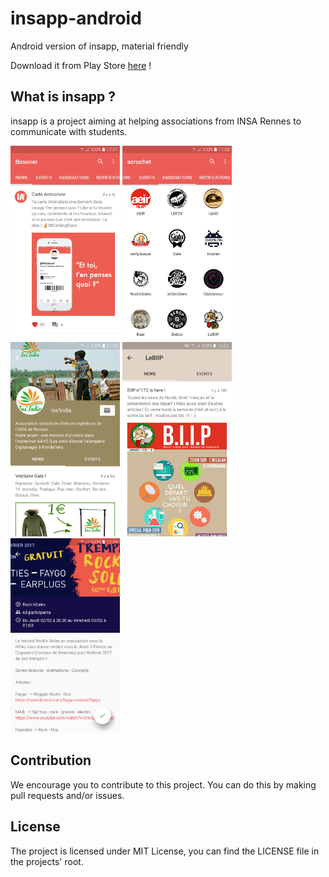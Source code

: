 # insapp-android
Android version of insapp, material friendly

Download it from Play Store [here](https://play.google.com/store/apps/details?id=fr.insapp.insapp) !

## What is insapp ?

insapp is a project aiming at helping associations from INSA Rennes to communicate with students.

<img src="/screenshots/1.png?raw=true" width="175">
<img src="/screenshots/2.png?raw=true" width="175">
<img src="/screenshots/3.png?raw=true" width="175">
<img src="/screenshots/4.png?raw=true" width="175">
<img src="/screenshots/5.png?raw=true" width="175">

## Contribution

We encourage you to contribute to this project. You can do this by making pull requests and/or issues.

## License

The project is licensed under MIT License, you can find the LICENSE file in the projects' root.
